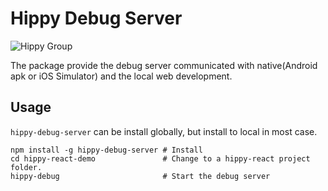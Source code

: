 # Hippy Debug Server

![Hippy Group](https://img.shields.io/badge/group-Hippy-blue.svg)

The package provide the debug server communicated with native(Android apk or iOS Simulator) and the local web development.

## Usage

`hippy-debug-server` can be install globally, but install to local in most case.

```
npm install -g hippy-debug-server # Install
cd hippy-react-demo               # Change to a hippy-react project folder.
hippy-debug                       # Start the debug server
```
